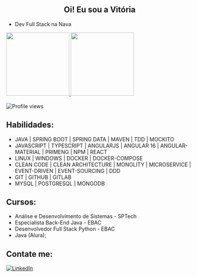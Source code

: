 <h2 align="center">Oi! Eu sou a Vitória</h2>

- Dev Full Stack na Nava

 <div>
  <a href="https://github.com/vitoriasilva98/vitoriasilva98">
     <img height="170em" src="https://github-readme-stats.vercel.app/api?username=vitoriasilva98&show_icons=true&theme=radical&include_all_commits=true&count_private=true"/>
     <img height="170em" src="https://github-readme-stats.vercel.app/api/top-langs/?username=vitoriasilva98&layout=compact&langs_count=7&theme=radical"/>
  </a>
</div>
<br>
  <img src="https://komarev.com/ghpvc/?username=vitoriasilva98&color=orange" alt="Profile views" />

## Habilidades: 

- JAVA | SPRING BOOT | SPRING DATA | MAVEN | TDD | MOCKITO
- JAVASCRIPT | TYPESCRIPT | ANGULARJS | ANGULAR 16 | ANGULAR-MATERIAL | PRIMENG | NPM | REACT  
- LINUX | WINDOWS | DOCKER | DOCKER-COMPOSE
- CLEAN CODE | CLEAN ARCHITECTURE | MONOLITY | MICROSERVICE | EVENT-DRIVEN | EVENT-SOURCING | DDD  
- GIT | GITHUB | GITLAB  
- MYSQL | POSTGRESQL | MONGODB  

## Cursos: 

- Análise e Desenvolvimento de Sistemas - SPTech
- Especialista Back-End Java - EBAC
- Desenvolvedor Full Stack Python - EBAC
- Java (Alura);

## Contate me: 

[![LinkedIn](https://camo.githubusercontent.com/078a190291061c96a40d8ed74889f00e0aeec21a17d9a726038588a3248b24f2/68747470733a2f2f696d672e736869656c64732e696f2f62616467652f4c696e6b6564496e2d2532333030373742352e7376673f267374796c653d666c61742d737175617265266c6f676f3d6c696e6b6564696e266c6f676f436f6c6f723d7768697465)](https://www.linkedin.com/in/vitoriasilvaeleuteriovitoria/)

<!--
**vitoriasilva98/vitoriasilva98** is a ✨ _special_ ✨ repository because its `README.md` (this file) appears on your GitHub profile.

Here are some ideas to get you started:

- 🔭 I’m currently working on ...
- 🌱 I’m currently learning ...
- 👯 I’m looking to collaborate on ...
- 🤔 I’m looking for help with ...
- 💬 Ask me about ...
- 📫 How to reach me: ...
- 😄 Pronouns: ...
- ⚡ Fun fact: ...
-->
